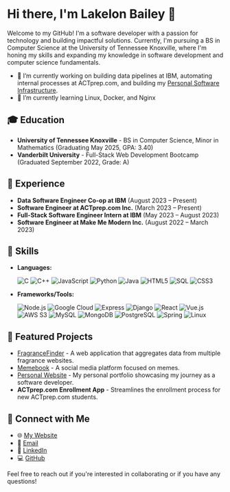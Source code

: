 # Hi there, I'm Lakelon Bailey 👋

Welcome to my GitHub! I'm a software developer with a passion for technology and building impactful solutions. Currently, I'm pursuing a BS in Computer Science at the University of Tennessee Knoxville, where I'm honing my skills and expanding my knowledge in software development and computer science fundamentals.

- 🔭 I’m currently working on building data pipelines at IBM, automating internal processes at ACTprep.com, and building my [Personal Software Infrastructure](https://github.com/LakelonBailey/Personal-Software-Infrastructure).
- 🌱 I’m currently learning Linux, Docker, and Nginx
<!-- 👯 I’m looking to collaborate on ... -->
<!-- - 🤔 I’m looking for help with ... -->
<!-- - 💬 Ask me about  -->
<!-- - ⚡ Fun fact: -->

## 🎓 Education
- **University of Tennessee Knoxville** - BS in Computer Science, Minor in Mathematics (Graduating May 2025, GPA: 3.40)
- **Vanderbilt University** - Full-Stack Web Development Bootcamp (Graduated September 2022, Grade: A)

## 💼 Experience
- **Data Software Engineer Co-op at IBM** (August 2023 – Present)
- **Software Engineer at ACTprep.com Inc.** (March 2023 – Present)
- **Full-Stack Software Engineer Intern at IBM** (May 2023 – August 2023)
- **Software Engineer at Make Me Modern Inc.** (August 2022 – March 2023)

## 🔧 Skills
- **Languages:**

  ![C](https://img.shields.io/badge/-C-A8B9CC?style=flat-square&logo=C&logoColor=white)
  ![C++](https://img.shields.io/badge/-C++-00599C?style=flat-square&logo=C%2B%2B&logoColor=white)
  ![JavaScript](https://img.shields.io/badge/-JavaScript-F7DF1E?style=flat-square&logo=javascript&logoColor=black)
  ![Python](https://img.shields.io/badge/-Python-3776AB?style=flat-square&logo=python&logoColor=white)
  ![Java](https://img.shields.io/badge/-Java-007396?style=flat-square&logo=java&logoColor=white)
  ![HTML5](https://img.shields.io/badge/-HTML5-E34F26?style=flat-square&logo=html5&logoColor=white)
  ![SQL](https://img.shields.io/badge/-SQL-4479A1?style=flat-square&logo=MySQL&logoColor=white)
  ![CSS3](https://img.shields.io/badge/-CSS3-1572B6?style=flat-square&logo=css3&logoColor=white)
- **Frameworks/Tools:**

  ![Node.js](https://img.shields.io/badge/-Node.js-339933?style=flat-square&logo=nodedotjs&logoColor=white)
  ![Google Cloud](https://img.shields.io/badge/-Google_Cloud-4285F4?style=flat-square&logo=google-cloud&logoColor=white)
  ![Express](https://img.shields.io/badge/-Express-000000?style=flat-square&logo=Express&logoColor=white)
  ![Django](https://img.shields.io/badge/-Django-092E20?style=flat-square&logo=django&logoColor=white)
  ![React](https://img.shields.io/badge/-React-61DAFB?style=flat-square&logo=react&logoColor=black)
  ![Vue.js](https://img.shields.io/badge/-Vue.js-4FC08D?style=flat-square&logo=vuedotjs&logoColor=white)
  ![AWS S3](https://img.shields.io/badge/-AWS_S3-569A31?style=flat-square&logo=amazon-s3&logoColor=white)
  ![MySQL](https://img.shields.io/badge/-MySQL-4479A1?style=flat-square&logo=mysql&logoColor=white)
  ![MongoDB](https://img.shields.io/badge/-MongoDB-47A248?style=flat-square&logo=mongodb&logoColor=white)
  ![PostgreSQL](https://img.shields.io/badge/-PostgreSQL-336791?style=flat-square&logo=postgresql&logoColor=white)
  ![Spring](https://img.shields.io/badge/-Spring-6DB33F?style=flat-square&logo=spring&logoColor=white)
  ![Linux](https://img.shields.io/badge/-Linux-FCC624?style=flat-square&logo=linux&logoColor=black)

## 🚀 Featured Projects
- [FragranceFinder](https://github.com/LakelonBailey/FragranceFinder) - A web application that aggregates data from multiple fragrance websites.
- [Memebook](https://github.com/LakelonBailey/Memebook) - A social media platform focused on memes.
- [Personal Website](https://github.com/LakelonBailey/lakelonbailey.github.io) - My personal portfolio showcasing my journey as a software developer.
- **ACTprep.com Enrollment App** - Streamlines the enrollment process for new ACTprep.com students.

## 👥 Connect with Me
- 🌐 [My Website](https://lakelonbailey.com)
- 📧 [Email](mailto:lake.bailey@icloud.com)
- 👔 [LinkedIn](https://linkedin.com/in/lakelonbailey)
- 💻 [GitHub](https://github.com/LakelonBailey)

Feel free to reach out if you're interested in collaborating or if you have any questions!
